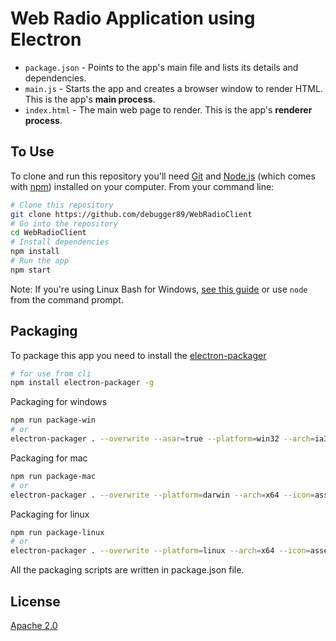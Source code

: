 # Web Radio Application using Electron

- `package.json` - Points to the app's main file and lists its details and dependencies.
- `main.js` - Starts the app and creates a browser window to render HTML. This is the app's **main process**.
- `index.html` - The main web page to render. This is the app's **renderer process**.

## To Use

To clone and run this repository you'll need [Git](https://git-scm.com) and [Node.js](https://nodejs.org/en/download/) (which comes with [npm](http://npmjs.com)) installed on your computer. From your command line:

```bash
# Clone this repository
git clone https://github.com/debugger89/WebRadioClient
# Go into the repository
cd WebRadioClient
# Install dependencies
npm install
# Run the app
npm start
```

Note: If you're using Linux Bash for Windows, [see this guide](https://www.howtogeek.com/261575/how-to-run-graphical-linux-desktop-applications-from-windows-10s-bash-shell/) or use `node` from the command prompt.

## Packaging

To package this app you need to install the [electron-packager](https://github.com/electron-userland/electron-packager)

```bash
# for use from cli
npm install electron-packager -g
```

Packaging for windows
```bash
npm run package-win
# or
electron-packager . --overwrite --asar=true --platform=win32 --arch=ia32 --icon=assets/icons/win/icon.ico --prune=true --out=release-builds --version-string.CompanyName=CC --version-string.FileDescription=C&C --version-string.ProductName=\"CCWebRadioClient\"
```


Packaging for mac
```bash
npm run package-mac
# or
electron-packager . --overwrite --platform=darwin --arch=x64 --icon=assets/icons/mac/icon.icns --prune=true --out=release-builds
```

Packaging for linux
```bash
npm run package-linux
# or
electron-packager . --overwrite --platform=linux --arch=x64 --icon=assets/icons/png/1024x1024.png --prune=true --out=release-builds
```

All the packaging scripts are written in package.json file.


## License

[Apache 2.0](LICENSE.md)
